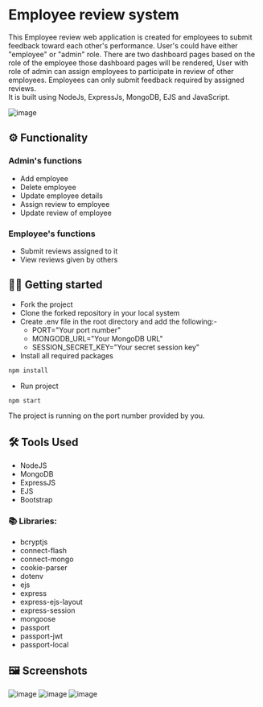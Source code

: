 # Employee review system

This Employee review web application is created for employees to submit feedback toward each other's performance. User's could have either "employee" or "admin" role. There are two dashboard pages based on the role of the employee those dashboard pages will be rendered, User with role of admin can assign employees to participate in review of other employees. Employees can only submit feedback required by assigned reviews. \
It is built using NodeJs, ExpressJs, MongoDB, EJS and JavaScript.

![image](https://user-images.githubusercontent.com/35091245/205214105-5b3f7c6d-4baf-4079-acea-076bca8a13c0.png)


## ⚙️ Functionality

### Admin's functions

- Add employee
- Delete employee
- Update employee details
- Assign review to employee
- Update review of employee

### Employee's functions

- Submit reviews assigned to it
- View reviews given by others

## 🧑‍💻 Getting started

- Fork the project
- Clone the forked repository in your local system
- Create .env file in the root directory and add the following:-
  - PORT="Your port number"
  - MONGODB_URL="Your MongoDB URL"
  - SESSION_SECRET_KEY="Your secret session key"
- Install all required packages

```bash
npm install
```

- Run project

```bash
npm start
```

The project is running on the port number provided by you.

## 🛠️ Tools Used

- NodeJS
- MongoDB
- ExpressJS
- EJS
- Bootstrap

### 📚 Libraries:

- bcryptjs
- connect-flash
- connect-mongo
- cookie-parser
- dotenv
- ejs
- express
- express-ejs-layout
- express-session
- mongoose
- passport
- passport-jwt
- passport-local

## 🖼️ Screenshots
![image](https://user-images.githubusercontent.com/35091245/205214233-04937a10-2672-423e-b26f-f1d6ba94c485.png)
![image](https://user-images.githubusercontent.com/35091245/205214277-d8dd523a-f919-460f-9361-427eccfdea60.png)
![image](https://user-images.githubusercontent.com/35091245/205214395-61622d49-c4e5-490f-8603-e72559248828.png)



